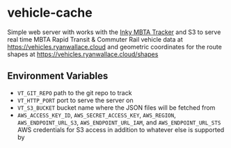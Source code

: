 # vehicle-cache

Simple web server with works with the [Inky MBTA Tracker](https://github.com/cubismod/inky-mbta-tracker) and S3 to serve real time MBTA Rapid Transit &
Commuter Rail vehicle data at <https://vehicles.ryanwallace.cloud> and
geometric coordinates for the route shapes at <https://vehicles.ryanwallace.cloud/shapes>

## Environment Variables

* `VT_GIT_REPO` path to the git repo to track
* `VT_HTTP_PORT` port to serve the server on
* `VT_S3_BUCKET` bucket name where the JSON files will be fetched from
* `AWS_ACCESS_KEY_ID`, `AWS_SECRET_ACCESS_KEY`, `AWS_REGION`, `AWS_ENDPOINT_URL_S3`, `AWS_ENDPOINT_URL_IAM`, and `AWS_ENDPOINT_URL_STS` AWS credentials for S3 access in addition to whatever else is supported by 
